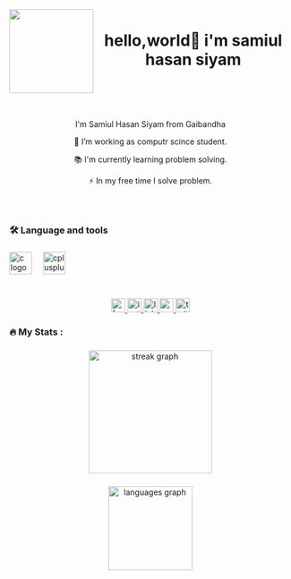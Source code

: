 <img align="left" height="150" src="https://scontent.fdac19-1.fna.fbcdn.net/v/t1.6435-9/130498084_1040304393118421_3677650489795537007_n.jpg?_nc_cat=100&ccb=1-7&_nc_sid=a5f93a&_nc_eui2=AeE8CokzZSsrvAgmJRjZAq_2r0CKpHcMrqKvQIqkdwyuombPQOnpZUMM1DhiD4jp1uinZrm1ymVH6GgsCuZ1ynlb&_nc_ohc=oWY7_LpVwFkQ7kNvwFB0iqq&_nc_oc=AdmZfh211z8Zz4ooaadM9QPqKtrbeS-eDR4kVtHnOcsPh6YkON8RnuannAooUrXYFfc&_nc_zt=23&_nc_ht=scontent.fdac19-1.fna&_nc_gid=majRMve_k58zZ3q2Ih7Ncw&oh=00_AfLzrP9eEE2Tmn3Ln20z9WMSzb3uRAZEmI6naLohcxSNRg&oe=685E24A6"  />



<h1 align="center">hello,world👋 i'm samiul hasan siyam</h1>


<br>
<h3 align="left"></h3>
<br>
<p align="center">I'm Samiul Hasan Siyam from Gaibandha</p><p align="center">🔭 I’m working as computr scince student.</p><p align="center">📚 I'm currently learning problem solving.</p><p align="center">⚡ In my free time I solve problem.</p></p>

###

<br clear="both">

<h3 align="left">🛠 Language and tools</h3>

###

<div align="left">
  <img src="https://cdn.jsdelivr.net/gh/devicons/devicon/icons/c/c-original.svg" height="40" alt="c logo"  />
  <img width="12" />
  <img src="https://cdn.jsdelivr.net/gh/devicons/devicon/icons/cplusplus/cplusplus-original.svg" height="40" alt="cplusplus logo"  />
</div>

###

<br clear="both">

<div align="center">
  <a href="https://www.facebook.com/samiulhasansiyam7" target="_blank">
    <img src="https://img.shields.io/static/v1?message=Facebook&logo=facebook&label=&color=1877F2&logoColor=white&labelColor=&style=for-the-badge" height="25" alt="facebook logo"  />
  </a>
  <a href="https://www.instagram.com/samiul_hasan_siyam/" target="_blank">
    <img src="https://img.shields.io/static/v1?message=Instagram&logo=instagram&label=&color=E4405F&logoColor=white&labelColor=&style=for-the-badge" height="25" alt="instagram logo"  />
  </a>
  <a href="https://www.linkedin.com/in/samiul-hasan-siyam-7b4670235/" target="_blank">
    <img src="https://img.shields.io/static/v1?message=LinkedIn&logo=linkedin&label=&color=0077B5&logoColor=white&labelColor=&style=for-the-badge" height="25" alt="linkedin logo"  />
  </a>
  <a href="https://www.youtube.com/@SamiulSiyam_7" target="_blank">
    <img src="https://img.shields.io/static/v1?message=Youtube&logo=youtube&label=&color=FF0000&logoColor=white&labelColor=&style=for-the-badge" height="25" alt="youtube logo"  />
  </a>
  <a href="https://x.com/samiulhasansiya" target="_blank">
    <img src="https://img.shields.io/static/v1?message=Twitter&logo=twitter&label=&color=1DA1F2&logoColor=white&labelColor=&style=for-the-badge" height="25" alt="twitter logo"  />
  </a>
</div>

###

<h3 align="left">🔥   My Stats :</h3>

###

<div align="center">
  <img src="https://streak-stats.demolab.com?user=samiulhasansiyam&locale=en&mode=daily&theme=dark&hide_border=false&border_radius=5&order=3" height="220" alt="streak graph"  />
</div>

###

<div align="center">
  <img src="https://github-readme-stats.vercel.app/api/top-langs?username=samiulhasansiyam&locale=en&hide_title=false&layout=compact&card_width=320&langs_count=5&theme=dracula&hide_border=false&order=2" height="150" alt="languages graph"  />
</div>

###


